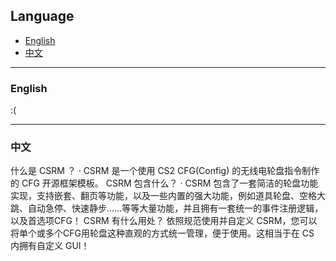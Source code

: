 ## Language

- [English](#english)
- [中文](#中文)

---

### English

:(

---

### 中文

什么是 CSRM ？
· CSRM 是一个使用 CS2 CFG(Config) 的无线电轮盘指令制作的 CFG 开源框架模板。
CSRM 包含什么？
· CSRM 包含了一套简洁的轮盘功能实现，支持嵌套、翻页等功能，以及一些内置的强大功能，例如道具轮盘、空格大跳、自动急停、快速静步……等等大量功能，并且拥有一套统一的事件注册逻辑，以及首选项CFG！
CSRM 有什么用处？
依照规范使用并自定义 CSRM，您可以将单个或多个CFG用轮盘这种直观的方式统一管理，便于使用。这相当于在 CS 内拥有自定义 GUI！
